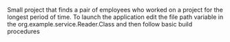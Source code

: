 Small project that finds a pair of employees who worked on a project for the longest period of time.
To launch the application edit the file path variable in the org.example.service.Reader.Class and then follow basic build procedures 
